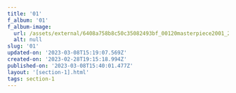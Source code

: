 ```yaml
---
title: '01'
f_album: '01'
f_album-image:
  url: /assets/external/6408a758b8c50c35082493bf_00120masterpiece2001_2_srgb.jpg
  alt: null
slug: '01'
updated-on: '2023-03-08T15:19:07.569Z'
created-on: '2023-02-28T19:15:18.994Z'
published-on: '2023-03-08T15:40:01.477Z'
layout: '[section-1].html'
tags: section-1
---
```




